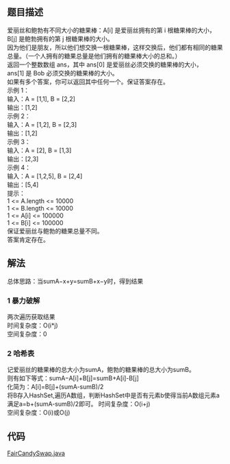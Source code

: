 ## 题目描述
爱丽丝和鲍勃有不同大小的糖果棒：A[i] 是爱丽丝拥有的第 i 根糖果棒的大小，B[j] 是鲍勃拥有的第 j 根糖果棒的大小。
<br>因为他们是朋友，所以他们想交换一根糖果棒，这样交换后，他们都有相同的糖果总量。（一个人拥有的糖果总量是他们拥有的糖果棒大小的总和。）
<br>返回一个整数数组 ans，其中 ans[0] 是爱丽丝必须交换的糖果棒的大小，ans[1] 是 Bob 必须交换的糖果棒的大小。
<br>如果有多个答案，你可以返回其中任何一个。保证答案存在。
<br>示例 1：
<br>输入：A = [1,1], B = [2,2]
<br>输出：[1,2]
<br>示例 2：
<br>输入：A = [1,2], B = [2,3]
<br>输出：[1,2]
<br>示例 3：
<br>输入：A = [2], B = [1,3]
<br>输出：[2,3]
<br>示例 4：
<br>输入：A = [1,2,5], B = [2,4]
<br>输出：[5,4]
<br>提示：
<br>1 <= A.length <= 10000
<br>1 <= B.length <= 10000
<br>1 <= A[i] <= 100000
<br>1 <= B[i] <= 100000
<br>保证爱丽丝与鲍勃的糖果总量不同。
<br>答案肯定存在。
## 解法
总体思路：当sumA−x+y=sumB+x−y时，得到结果
### 1 暴力破解
两次遍历获取结果<br>
时间复杂度：O(i*j)<br>
空间复杂度：0
### 2 哈希表
记爱丽丝的糖果棒的总大小为sumA，鲍勃的糖果棒的总大小为sumB。<br>
则有如下等式：sumA−A[i]+B[j]=sumB+A[i]-B[j]<br>
化简为：A[i]=B[j]+(sumA-sumB)/2<br>
将B存入HashSet,遍历A数组，判断HashSet中是否有元素b使得当前A数组元素a满足a=b+(sumA-sumB)/2即可。
时间复杂度：O(i+j)<br>
空间复杂度：O(i)或O(j)
## 代码
[FairCandySwap.java](https://github.com/Marshal1996/LeetCode-Java/blob/master/src/hashtable/FairCandySwap.java)

